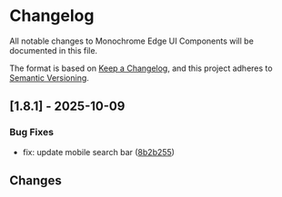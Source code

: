 # Changelog

All notable changes to Monochrome Edge UI Components will be documented in this file.

The format is based on [Keep a Changelog](https://keepachangelog.com/en/1.0.0/),
and this project adheres to [Semantic Versioning](https://semver.org/spec/v2.0.0.html).

## [1.8.1] - 2025-10-09

### Bug Fixes

- fix: update mobile search bar ([8b2b255](../../commit/8b2b255366e54fd1526ade2ab9be1fd1c21a773b))

## Changes

